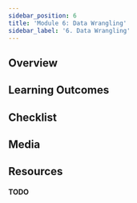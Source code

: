 ```yaml
---
sidebar_position: 6
title: 'Module 6: Data Wrangling'
sidebar_label: '6. Data Wrangling'
---
```

## Overview 

## Learning Outcomes

## Checklist 

## Media

## Resources

#### TODO
